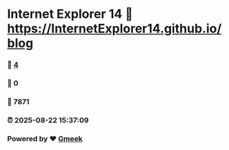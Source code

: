# Internet Explorer 14 :link: https://InternetExplorer14.github.io/blog 
### :page_facing_up: [4](https://InternetExplorer14.github.io/blog/tag.html) 
### :speech_balloon: 0 
### :hibiscus: 7871 
### :alarm_clock: 2025-08-22 15:37:09 
### Powered by :heart: [Gmeek](https://github.com/Meekdai/Gmeek)
